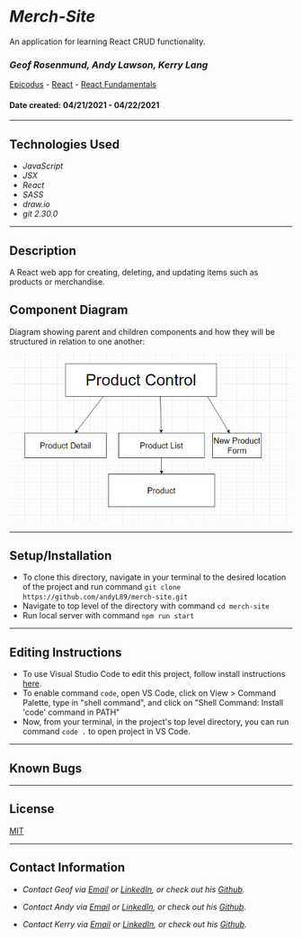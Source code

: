 # _Merch-Site_
An application for learning React CRUD functionality.

### _**Geof Rosenmund, Andy Lawson, Kerry Lang**_

[Epicodus](https://www.epicodus.com/) - [React](https://www.learnhowtoprogram.com/react) - [React Fundamentals](https://www.learnhowtoprogram.com/react/react-fundamentals)


#### Date created: 04/21/2021 - 04/22/2021
---

## Technologies Used

* _JavaScript_
* _JSX_
* _React_
* _SASS_
* _draw.io_
* _git 2.30.0_

---

## Description

A React web app for creating, deleting, and updating items such as products or merchandise.

## Component Diagram
Diagram showing parent and children components and how they will be structured in relation to one another:
<div><img src="src/img/diagram.png" alt="Component Diagram" width = 500 ></div>

---

## Setup/Installation

* To clone this directory, navigate in your terminal to the desired location of the project and run command `git clone https://github.com/andyL89/merch-site.git`
* Navigate to top level of the directory with command `cd merch-site`
* Run local server with command `npm run start`

---

## Editing Instructions

* To use Visual Studio Code to edit this project, follow install instructions [here](https://code.visualstudio.com/).
* To enable command `code`, open VS Code, click on View > Command Palette, type in "shell command", and click on "Shell Command: Install 'code' command in PATH"
* Now, from your terminal, in the project's top level directory, you can run command `code .` to open project in VS Code.

---

## Known Bugs

---

## License

[MIT](LICENSE.txt)

---

## Contact Information

* _Contact Geof via [Email](mailto:geof.rosenmunds.email@gmail.com) or [LinkedIn](https://www.linkedin.com/in/geofrosenmund/), or check out his [Github](https://github.com/CrankyJones)._

* _Contact Andy via [Email](mailto:alawson89@gmail.com) or [LinkedIn](https://www.linkedin.com/in/andrew-lawson-dev/), or check out his [Github](https://github.com/andyL89)._

* _Contact Kerry via [Email](mailto:klang812@gmail.com) or [LinkedIn](https://www.linkedin.com/in/kerrylang1/), or check out his [Github](https://github.com/klang812)._